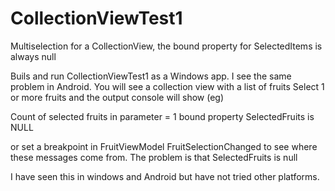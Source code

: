 # CollectionViewTest1
Multiselection for a CollectionView, the bound property for SelectedItems is always null

Buils and run CollectionViewTest1 as a Windows app. I see the same problem in Android.
You will see a collection view with a list of fruits
Select 1 or more fruits and the output console will show (eg)

Count of selected fruits in parameter = 1
bound property SelectedFruits is NULL

or set a breakpoint in FruitViewModel FruitSelectionChanged to see where these messages come from.
The problem is that SelectedFruits is null

I have seen this in windows and Android but have not tried other platforms.
